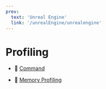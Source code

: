 ```yaml
---
prev:
  text: 'Unreal Engine'
  link: '/unrealEngine/unrealengine'
---
```

# Profiling

- 📄 [Command](/unrealEngine/global/profiling/command)

- 📄 [Memory Profiling](/unrealEngine/global/profiling/memoryProfiling)